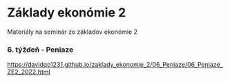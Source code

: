 # Základy ekonómie 2
Materiály na seminár zo základov ekonómie 2

### 6. týždeň - Peniaze
https://davidqo1231.github.io/zaklady_ekonomie_2/06_Peniaze/06_Peniaze_ZE2_2022.html  